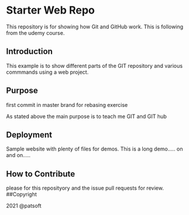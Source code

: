# Starter Web Repo

This repository is for showing how Git and GitHub work. This is following from the udemy course.

## Introduction

This example is to show different parts of the GIT repository and various commmands using a web project.

## Purpose

first commit in master brand for rebasing exercise

As stated above the main purpose is to teach me GIT and GIT hub

## Deployment

Sample website with plenty of files for demos. This is a long demo..... on and on.....

## How to Contribute

please for this reposityory and the issue pull requests  for review.
##Copyright

2021 @patsoft